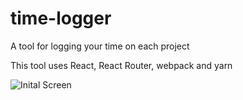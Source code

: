 # time-logger

A tool for logging your time on each project

This tool uses React, React Router, webpack and yarn

![Inital Screen](https://ibin.co/3NcZ8adl0pDj.png)
